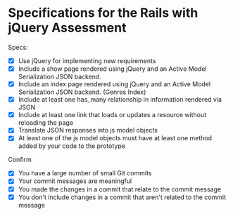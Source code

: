 # Specifications for the Rails with jQuery Assessment

Specs:
- [x] Use jQuery for implementing new requirements
- [X] Include a show page rendered using jQuery and an Active Model Serialization JSON backend.
- [X] Include an index page rendered using jQuery and an Active Model Serialization JSON backend. (Genres Index)
- [X] Include at least one has_many relationship in information rendered via JSON
- [X] Include at least one link that loads or updates a resource without reloading the page
- [X] Translate JSON responses into js model objects
- [X] At least one of the js model objects must have at least one method added by your code to the prototype

Confirm
- [X] You have a large number of small Git commits
- [X] Your commit messages are meaningful
- [X] You made the changes in a commit that relate to the commit message
- [X] You don't include changes in a commit that aren't related to the commit message